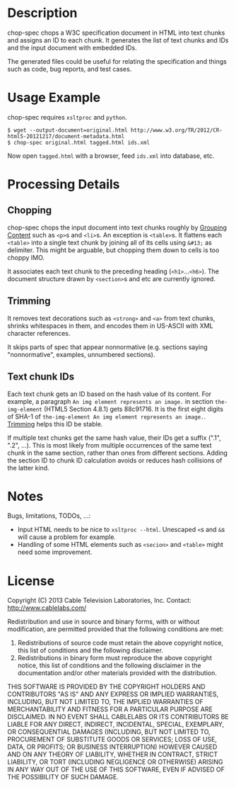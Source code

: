 Description
===========

chop-spec chops a W3C specification document in HTML into text chunks
and assigns an ID to each chunk.  It generates the list of text chunks
and IDs and the input document with embedded IDs.

The generated files could be useful for relating the specification and
things such as code, bug reports, and test cases.


Usage Example
=============

chop-spec requires `xsltproc` and `python`.

    $ wget --output-document=original.html http://www.w3.org/TR/2012/CR-html5-20121217/document-metadata.html
    $ chop-spec original.html tagged.html ids.xml

Now open `tagged.html` with a browser, feed `ids.xml` into database, etc.


Processing Details
==================

Chopping
--------

chop-spec chops the input document into text chunks roughly by [Grouping
Content](http://www.w3.org/TR/html5/grouping-content.html#grouping-content)
such as `<p>`s and `<li>`s.  An exception is `<table>`s.  It flattens
each `<table>` into a single text chunk by joining all of its cells
using `&#13;` as delimiter.  This might be arguable, but chopping them
down to cells is too choppy IMO.

It associates each text chunk to the preceding heading
(`<h1>`...`<h6>`).  The document structure drawn by `<section>`s and
etc are currently ignored.


Trimming
--------

It removes text decorations such as `<strong>` and `<a>` from text
chunks, shrinks whitespaces in them, and encodes them in US-ASCII with
XML character references.

It skips parts of spec that appear nonnormative (e.g. sections saying
"nonnormative", examples, unnumbered sections).

Text chunk IDs
--------------

Each text chunk gets an ID based on the hash value of its content.  For
example, a paragraph `An img element represents an image.` in section
`the-img-element` (HTML5 Section 4.8.1) gets 88c91716.  It is the first
eight digits of SHA-1 of `the-img-element An img element represents an
image.`.  [Trimming](#trimming) helps this ID be stable.

If multiple text chunks get the same hash value, their IDs get a suffix
(".1", ".2", ...).  This is most likely from multiple occurrences of the
same text chunk in the same section, rather than ones from different
sections.  Adding the section ID to chunk ID calculation avoids or
reduces hash collisions of the latter kind.


Notes
=====
Bugs, limitations, TODOs, ...:

* Input HTML needs to be nice to `xsltproc --html`.  Unescaped `<`s and
  `&`s will cause a problem for example.
* Handling of some HTML elements such as `<secion>` and `<table>` might
  need some improvement.


License
=======

Copyright (C) 2013  Cable Television Laboratories, Inc.
Contact: http://www.cablelabs.com/

Redistribution and use in source and binary forms, with or without
modification, are permitted provided that the following conditions
are met:

1. Redistributions of source code must retain the above copyright
   notice, this list of conditions and the following disclaimer.
2. Redistributions in binary form must reproduce the above copyright
   notice, this list of conditions and the following disclaimer in the
   documentation and/or other materials provided with the distribution.

THIS SOFTWARE IS PROVIDED BY THE COPYRIGHT HOLDERS AND CONTRIBUTORS "AS
IS" AND ANY EXPRESS OR IMPLIED WARRANTIES, INCLUDING, BUT NOT LIMITED TO,
THE IMPLIED WARRANTIES OF MERCHANTABILITY AND FITNESS FOR A PARTICULAR
PURPOSE ARE DISCLAIMED. IN NO EVENT SHALL CABLELABS OR ITS CONTRIBUTORS BE
LIABLE FOR ANY DIRECT, INDIRECT, INCIDENTAL, SPECIAL, EXEMPLARY, OR
CONSEQUENTIAL DAMAGES (INCLUDING, BUT NOT LIMITED TO, PROCUREMENT OF
SUBSTITUTE GOODS OR SERVICES; LOSS OF USE, DATA, OR PROFITS; OR BUSINESS
INTERRUPTION) HOWEVER CAUSED AND ON ANY THEORY OF LIABILITY, WHETHER IN
CONTRACT, STRICT LIABILITY, OR TORT (INCLUDING NEGLIGENCE OR OTHERWISE)
ARISING IN ANY WAY OUT OF THE USE OF THIS SOFTWARE, EVEN IF ADVISED OF THE
POSSIBILITY OF SUCH DAMAGE.
